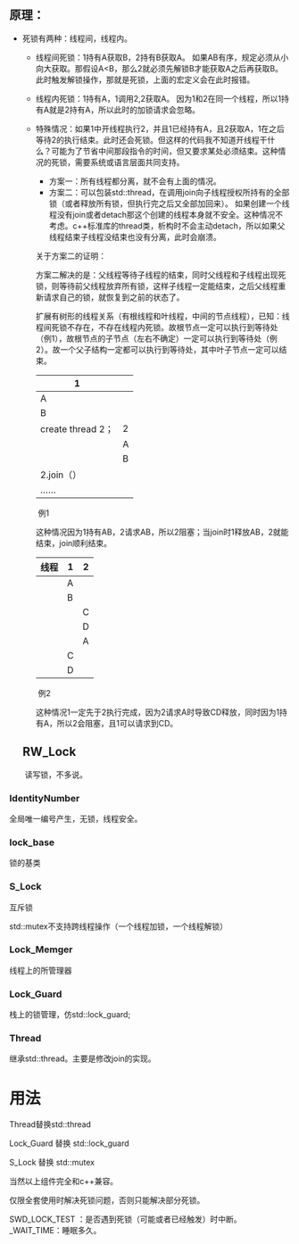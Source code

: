## 原理：
  * 死锁有两种：线程间，线程内。

      * 线程间死锁：1持有A获取B，2持有B获取A。
        	如果AB有序，规定必须从小向大获取。那假设A<B，那么2就必须先解锁B才能获取A之后再获取B。此时触发解锁操作，那就是死锁，上面的宏定义会在此时报错。

      * 线程内死锁：1持有A，1调用2,2获取A。
        				因为1和2在同一个线程，所以1持有A就是2持有A，所以此时的加锁请求会忽略。

      * 特殊情况：如果1中开线程执行2，并且1已经持有A，且2获取A，1在之后等待2的执行结束。此时还会死锁。但这样的代码我不知道开线程干什么？可能为了节省中间那段指令的时间，但又要求某处必须结束。这种情况的死锁，需要系统或语言层面共同支持。		

          * 方案一：所有线程都分离，就不会有上面的情况。		
          * 方案二：可以包装std::thread，在调用join向子线程授权所持有的全部锁（或者释放所有锁，但执行完之后又全部加回来）。
            			如果创建一个线程没有join或者detach那这个创建的线程本身就不安全。这种情况不考虑。c++标准库的thread类，析构时不会主动detach，所以如果父线程结束子线程没结束也没有分离，此时会崩溃。

        关于方案二的证明：

        ​		方案二解决的是：父线程等待子线程的结束，同时父线程和子线程出现死锁，则等待前父线程放弃所有锁，这样子线程一定能结束，之后父线程重新请求自己的锁，就恢复到之前的状态了。

        ​	扩展有树形的线程关系（有根线程和叶线程，中间的节点线程），已知：线程间死锁不存在，不存在线程内死锁。故根节点一定可以执行到等待处（例1），故根节点的子节点（左右不确定）一定可以执行到等待处（例2）。故一个父子结构一定都可以执行到等待处，其中叶子节点一定可以结束。

        | 1                 |      |
        | ----------------- | ---- |
        | A                 |      |
        | B                 |      |
        | create thread 2； | 2    |
        |                   | A    |
        |                   | B    |
        | 2.join（）        |      |
        | ……                |      |

        ​																	例1

        这种情况因为1持有AB，2请求AB，所以2阻塞；当join时1释放AB，2就能结束，join顺利结束。

        | 线程 | 1    | 2    |
        | ---- | ---- | ---- |
        |      | A    |      |
        |      | B    |      |
        |      |      | C    |
        |      |      | D    |
        |      |      | A    |
        |      | C    |      |
        |      | D    |      |

        ​																		例2

        这种情况1一定先于2执行完成，因为2请求A时导致CD释放，同时因为1持有A，所以2会阻塞，且1可以请求到CD。
      
      ## RW_Lock
      
      ​	读写锁，不多说。
      
      

### IdentityNumber

全局唯一编号产生，无锁，线程安全。

### lock_base

锁的基类

### S_Lock

互斥锁

std::mutex不支持跨线程操作（一个线程加锁，一个线程解锁）

### Lock_Memger

线程上的所管理器

### Lock_Guard

栈上的锁管理，仿std::lock_guard;

### Thread

继承std::thread。主要是修改join的实现。



# 用法

Thread替换std::thread

Lock_Guard 替换 std::lock_guard

S_Lock 替换 std::mutex

当然以上组件完全和c++兼容。

仅限全套使用时解决死锁问题，否则只能解决部分死锁。

SWD_LOCK_TEST ：是否遇到死锁（可能或者已经触发）时中断。
_WAIT_TIME：睡眠多久。
